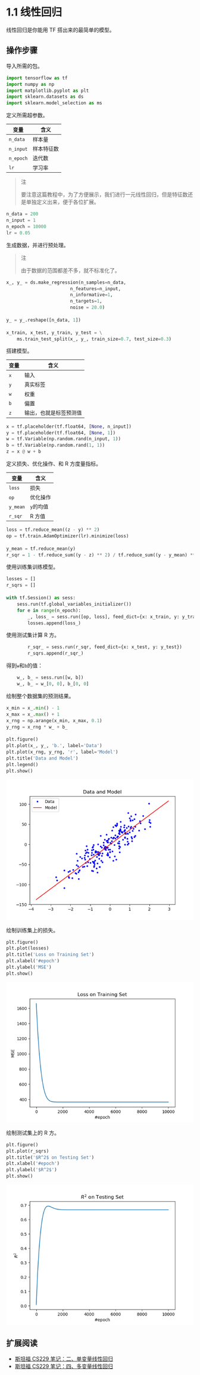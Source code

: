 # 1.1 线性回归

线性回归是你能用 TF 搭出来的最简单的模型。

## 操作步骤

导入所需的包。

```py
import tensorflow as tf
import numpy as np
import matplotlib.pyplot as plt
import sklearn.datasets as ds
import sklearn.model_selection as ms
```

定义所需超参数。

| 变量 | 含义 |
| --- | --- |
| `n_data` | 样本量 |
| `n_input` | 样本特征数 |
| `n_epoch` | 迭代数 |
| `lr` | 学习率 |

> 注
> 
> 要注意这篇教程中，为了方便展示，我们进行一元线性回归，但是特征数还是单独定义出来，便于各位扩展。

```py
n_data = 200
n_input = 1
n_epoch = 10000
lr = 0.05
```

生成数据，并进行预处理。

> 注
> 
> 由于数据的范围都差不多，就不标准化了。

```py
x_, y_ = ds.make_regression(n_samples=n_data,
                        n_features=n_input,
                        n_informative=1,
                        n_targets=1,
                        noise = 20.0)

y_ = y_.reshape([n_data, 1])

x_train, x_test, y_train, y_test = \
    ms.train_test_split(x_, y_, train_size=0.7, test_size=0.3)
```

搭建模型。

| 变量 | 含义 |
| --- | --- |
| `x` | 输入 |
| `y` | 真实标签 |
| `w` | 权重 | 
| `b` | 偏置 |
| `z` | 输出，也就是标签预测值 |

```py
x = tf.placeholder(tf.float64, [None, n_input])
y = tf.placeholder(tf.float64, [None, 1])
w = tf.Variable(np.random.rand(n_input, 1))
b = tf.Variable(np.random.rand(1, 1))
z = x @ w + b
```

定义损失、优化操作、和 R 方度量指标。

| 变量 | 含义 |
| --- | --- |
| `loss` | 损失 |
| `op` | 优化操作 |
| `y_mean` | `y`的均值 |
| `r_sqr` | R 方值 |

```py
loss = tf.reduce_mean((z - y) ** 2)
op = tf.train.AdamOptimizer(lr).minimize(loss)

y_mean = tf.reduce_mean(y)
r_sqr = 1 - tf.reduce_sum((y - z) ** 2) / tf.reduce_sum((y - y_mean) ** 2)
```

使用训练集训练模型。

```py
losses = []
r_sqrs = []

with tf.Session() as sess:
    sess.run(tf.global_variables_initializer())
    for e in range(n_epoch):
        _, loss_ = sess.run([op, loss], feed_dict={x: x_train, y: y_train})
        losses.append(loss_)
```

使用测试集计算 R 方。

```py
        r_sqr_ = sess.run(r_sqr, feed_dict={x: x_test, y: y_test})
        r_sqrs.append(r_sqr_)
```

得到`w`和`b`的值：

```py
    w_, b_ = sess.run([w, b])
    w_, b_ = w_[0, 0], b_[0, 0]
```

绘制整个数据集的预测结果。

```py
x_min = x_.min() - 1
x_max = x_.max() + 1
x_rng = np.arange(x_min, x_max, 0.1)
y_rng = x_rng * w_ + b_

plt.figure()
plt.plot(x_, y_, 'b.', label='Data')
plt.plot(x_rng, y_rng, 'r', label='Model')
plt.title('Data and Model')
plt.legend()
plt.show()
```

![](../img/1-1-1.png)

绘制训练集上的损失。

```py
plt.figure()
plt.plot(losses)
plt.title('Loss on Training Set')
plt.xlabel('#epoch')
plt.ylabel('MSE')
plt.show()
```

![](../img/1-1-2.png)

绘制测试集上的 R 方。

```py
plt.figure()
plt.plot(r_sqrs)
plt.title('$R^2$ on Testing Set')
plt.xlabel('#epoch')
plt.ylabel('$R^2$')
plt.show()
```

![](../img/1-1-3.png)

## 扩展阅读

+   [斯坦福 CS229 笔记：二、单变量线性回归](http://www.ai-start.com/ml2014/html/week1.html#header-n178)
+   [斯坦福 CS229 笔记：四、多变量线性回归](http://www.ai-start.com/ml2014/html/week2.html#header-n5)
